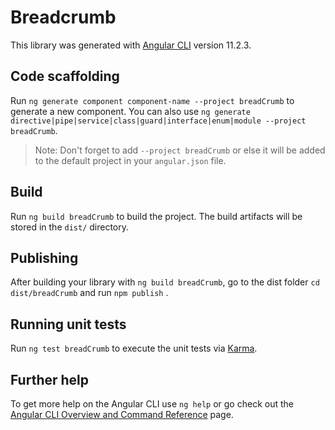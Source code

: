 # Breadcrumb

This library was generated with [Angular CLI](https://github.com/angular/angular-cli) version 11.2.3.

## Code scaffolding

Run `ng generate component component-name --project breadCrumb` to generate a new component. You can also
use `ng generate directive|pipe|service|class|guard|interface|enum|module --project breadCrumb`.
> Note: Don't forget to add `--project breadCrumb` or else it will be added to the default project in your `angular.json` file.

## Build

Run `ng build breadCrumb` to build the project. The build artifacts will be stored in the `dist/` directory.

## Publishing

After building your library with `ng build breadCrumb`, go to the dist folder `cd dist/breadCrumb` and run `npm publish`
.

## Running unit tests

Run `ng test breadCrumb` to execute the unit tests via [Karma](https://karma-runner.github.io).

## Further help

To get more help on the Angular CLI use `ng help` or go check out
the [Angular CLI Overview and Command Reference](https://angular.io/cli) page.
